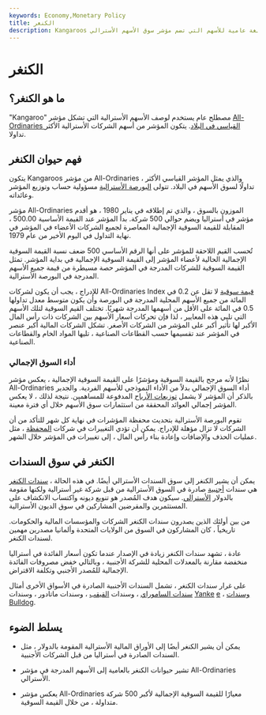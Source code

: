 ```yaml
---
keywords: Economy,Monetary Policy
title: الكنغر
description: Kangaroos هي لغة عامية للأسهم التي تضم مؤشر سوق الأسهم الأسترالي All-Ordinaries.
---
```


# الكنغر
## ما هو الكنغر؟

"Kangaroo" مصطلح عام يستخدم لوصف الأسهم الأسترالية التي تشكل مؤشر [All-Ordinaries القياسي في البلاد](/all-ordinaries-stock-index). يتكون المؤشر من أسهم الشركات الأسترالية الأكثر تداولا.

## فهم حيوان الكنغر

يتكون Kangaroos من مؤشر All-Ordinaries ، والذي يمثل المؤشر القياسي الأكثر تداولًا لسوق الأسهم في البلاد. تتولى [البورصة الأسترالية](/asx) مسؤولية حساب وتوزيع المؤشر وعائداته.

مؤشر All-Ordinaries الموزون بالسوق ، والذي تم إطلاقه في يناير 1980 ، هو أقدم مؤشر في أستراليا ويضم حوالي 500 شركة. بدأ المؤشر عند القيمة الأساسية 500.00 ، المقابلة للقيمة السوقية الإجمالية المعاصرة لجميع الشركات الأعضاء في المؤشر في نهاية التداول في اليوم الأخير من عام 1979.

تُحسب القيم اللاحقة للمؤشر على أنها الرقم الأساسي 500 ضعف نسبة القيمة السوقية الإجمالية الحالية لأعضاء المؤشر إلى القيمة السوقية الإجمالية في بداية المؤشر. تمثل القيمة السوقية للشركات المدرجة في المؤشر حصة مسيطرة من قيمة جميع الأسهم المدرجة في البورصة الأسترالية.

للإدراج ، يجب أن يكون لشركات All-Ordinaries Index [قيمة سوقية](/marketvalue) لا تقل عن 0.2 في المائة من جميع الأسهم المحلية المدرجة في البورصة وأن يكون متوسط معدل تداولها 0.5 في المائة على الأقل من أسهمها المدرجة شهريًا. تختلف القيم السوقية لتلك الأسهم التي تلبي هذه المعايير ، لذا فإن تحركات أسعار الأسهم بين الشركات ذات رأس المال الأكبر لها تأثير أكبر على المؤشر من الشركات الأصغر. تشكل الشركات المالية أكبر عنصر في المؤشر عند تقسيمها حسب القطاعات الصناعية ، تليها المواد الخام والقطاعات الصناعية.

### أداء السوق الإجمالي

نظرًا لأنه مرجح بالقيمة السوقية ومؤشرًا على القيمة السوقية الإجمالية ، يعكس مؤشر All-Ordinaries أداء السوق الإجمالي بدلاً من الأداء النموذجي للأسهم الفردية. والجدير بالذكر أن المؤشر لا يشمل [توزيعات الأرباح](/dividend) المدفوعة للمساهمين. نتيجة لذلك ، لا يعكس المؤشر إجمالي العوائد المحققة من استثمارات سوق الأسهم خلال أي فترة معينة.

تقوم البورصة الأسترالية بتحديث محفظة المؤشرات في نهاية كل شهر للتأكد من أن الشركات لا تزال مؤهلة للإدراج. يمكن أن تؤدي التغييرات في شركات [المحفظة](/portfolio) ، مثل عمليات الحذف والإضافات وإعادة بناء رأس المال ، إلى تغييرات في المؤشر خلال الشهر.

## الكنغر في سوق السندات

يمكن أن يشير الكنغر إلى سوق السندات الأسترالي أيضًا. في هذه الحالة ، [سندات الكنغر](/kangaroo_bond) هي سندات [أجنبية](/foreignbonds) صادرة في السوق الأسترالية من قبل شركة غير أسترالية ولكنها مقومة بالدولار [الأسترالي](/aud-australian-dollar). سيكون هدف المُصدر هو تنويع ديونه واكتساب الانكشاف على المستثمرين والمقرضين المشاركين في سوق الديون الأسترالية.

من بين أولئك الذين يصدرون سندات الكنغر الشركات والمؤسسات المالية والحكومات. تاريخياً ، كان المشاركون في السوق من الولايات المتحدة وألمانيا مصدرين مهمين لسندات الكنغر.

عادة ، تشهد سندات الكنغر زيادة في الإصدار عندما تكون أسعار الفائدة في أستراليا منخفضة مقارنة بالمعدلات المحلية للشركة الأجنبية ، وبالتالي خفض مصروفات الفائدة الإجمالية للمُصدر الأجنبي وتكلفة الاقتراض.

على غرار سندات الكنغر ، تشمل السندات الأجنبية الصادرة في الأسواق الأخرى أمثال [سندات الساموراي](/samuraibond) ، وسندات [القيقب](/maple_bond) ، وسندات ماتادور ، وسندات [Yanke](/yankeebond) [e](/yankeebond) ، [وسندات Bulldog](/bulldogbond).

## يسلط الضوء

- يمكن أن يشير الكنغر أيضًا إلى الأوراق المالية الأسترالية المقومة بالدولار ، مثل السندات الصادرة في أستراليا من قبل الشركات الأجنبية.

- تشير حيوانات الكنغر بالعامية إلى الأسهم المدرجة في مؤشر All-Ordinaries الأسترالي.

- يعكس مؤشر All-Ordinaries معيارًا للقيمة السوقية الإجمالية لأكبر 500 شركة متداولة ، من خلال القيمة السوقية.

